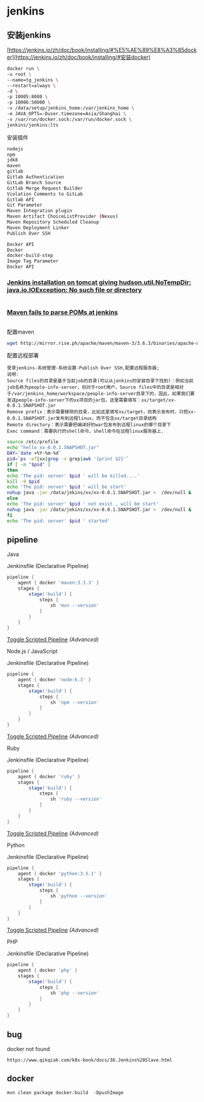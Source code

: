 # jenkins

##  安装jenkins

[https://jenkins.io/zh/doc/book/installing/#%E5%AE%89%E8%A3%85docker](https://jenkins.io/zh/doc/book/installing/#安装docker)

```sh
docker run \
-u root \
--name=tg_jenkins \
--restart=always \
-d \
-p 10005:8080 \
-p 10006:50000 \
-v /data/setup/jenkins_home:/var/jenkins_home \
-e JAVA_OPTS=-Duser.timezone=Asia/Shanghai \
-v /var/run/docker.sock:/var/run/docker.sock \
jenkins/jenkins:lts
```

安装插件

```sh
nodejs
npm
jdk8
maven
gitlab
Gitlab Authentication
GitLab Branch Source
Gitlab Merge Request Builder
Violation Comments to GitLab
Gitlab API
Git Parameter
Maven Integration plugin
Maven Artifact ChoiceListProvider (Nexus)
Maven Repository Scheduled Cleanup
Maven Deployment Linker
Publish Over SSH

Docker API
Docker	
docker-build-step	
Image Tag Parameter	
Docker API
```

### [Jenkins installation on tomcat giving hudson.util.NoTempDir: java.io.IOException: No such file or directory](https://stackoverflow.com/questions/41679543/jenkins-installation-on-tomcat-giving-hudson-util-notempdir-java-io-ioexception)

```sh

```

### [Maven fails to parse POMs at jenkins](https://stackoverflow.com/questions/22449689/maven-fails-to-parse-poms-at-jenkins)

```

```

配置maven

```sh
wget http://mirror.rise.ph/apache/maven/maven-3/3.6.3/binaries/apache-maven-3.6.3-bin.tar.gz
```

配置远程部署

```
登录jenkins-系统管理-系统设置-Publish Over SSH,配置远程服务器;
说明:
Source files的目录是基于当前job的目录(可以从jenkins的安装目录下找到)：例如当前job名称为people-info-server，则对于root用户，Source files中的目录是相对于/var/jenkins_home/workspace/people-info-server目录下的，因此，如果我们要发送people-info-server下的xx项目的jar包，这里需要填写：xx/target/xx-0.0.1.SNAPSHOT.jar
Remove prefix：表示需要移除的目录，比如这里填写xx/target，则表示发布时，只把xx-0.0.1.SNAPSHOT.jar发布到远程linux，而不包含xx/target目录结构
Remote directory：表示需要把编译好的war包发布到远程linux的哪个目录下
Exec command：需要执行的shell命令，shell命令在远程linux服务器上.
```

```sh
source /etc/profile
echo "hello xx-0.0.1.SNAPSHOT.jar"
DAY=`date +%Y-%m-%d`
pid=`ps -ef|xx|grep -v grep|awk '{print $2}'`
if [ -n "$pid" ]
then
echo 'The pid: server' $pid ' will be killed....'
kill -9 $pid
echo 'The pid: server' $pid ' will be start'
nohup java -jar /data/jekins/xx/xx-0.0.1.SNAPSHOT.jar >  /dev/null & 
else
echo 'The pid: server' $pid ' not exist , will be start'
nohup java -jar /data/jekins/xx/xx-0.0.1.SNAPSHOT.jar >  /dev/null &
fi
echo 'The pid: server' $pid ' started'
```



## pipeline

Java

Jenkinsfile (Declarative Pipeline)

```groovy
pipeline {
    agent { docker 'maven:3.3.3' }
    stages {
        stage('build') {
            steps {
                sh 'mvn --version'
            }
        }
    }
}
```

[Toggle Scripted Pipeline](https://www.jenkins.io/zh/doc/pipeline/tour/hello-world/#) *(Advanced)*

Node.js / JavaScript

Jenkinsfile (Declarative Pipeline)

```groovy
pipeline {
    agent { docker 'node:6.3' }
    stages {
        stage('build') {
            steps {
                sh 'npm --version'
            }
        }
    }
}
```

[Toggle Scripted Pipeline](https://www.jenkins.io/zh/doc/pipeline/tour/hello-world/#) *(Advanced)*

Ruby

Jenkinsfile (Declarative Pipeline)

```groovy
pipeline {
    agent { docker 'ruby' }
    stages {
        stage('build') {
            steps {
                sh 'ruby --version'
            }
        }
    }
}
```

[Toggle Scripted Pipeline](https://www.jenkins.io/zh/doc/pipeline/tour/hello-world/#) *(Advanced)*

Python

Jenkinsfile (Declarative Pipeline)

```groovy
pipeline {
    agent { docker 'python:3.5.1' }
    stages {
        stage('build') {
            steps {
                sh 'python --version'
            }
        }
    }
}
```

[Toggle Scripted Pipeline](https://www.jenkins.io/zh/doc/pipeline/tour/hello-world/#) *(Advanced)*

PHP

Jenkinsfile (Declarative Pipeline)

```groovy
pipeline {
    agent { docker 'php' }
    stages {
        stage('build') {
            steps {
                sh 'php --version'
            }
        }
    }
}
```

## bug

docker not found

```
https://www.qikqiak.com/k8s-book/docs/36.Jenkins%20Slave.html
```

## docker

```
mvn clean package docker:build  -DpushImage
```

